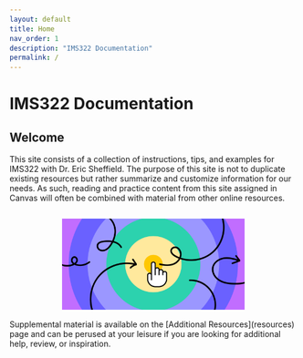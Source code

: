 ```yaml
---
layout: default
title: Home
nav_order: 1
description: "IMS322 Documentation"
permalink: /
---
```


# IMS322 Documentation

## Welcome
This site consists of a collection of instructions, tips, and examples for IMS322 with Dr. Eric Sheffield. The purpose of this site is not to duplicate existing resources but rather summarize and customize information for our needs. As such, reading and practice content from this site assigned in Canvas will often be combined with material from other online resources.
<div style="display: flex; justify-content: center;">
	<figure style="max-width: 320px"><img src="images/interaction-design.png" style="width: 100%"></figure>
</div>
Supplemental material is available on the [Additional Resources](resources) page and can be perused at your leisure if you are looking for additional help, review, or inspiration.